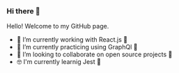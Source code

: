 ### Hi there 👋
Hello! Welcome to my GitHub page.


- 🔭 I’m currently working with React.js 🤩
- 🌱 I’m currently practicing using GraphQl 🤔
- 👯 I’m looking to collaborate on open source projects 🤗
- 🤓 I'm currently learnig Jest 🚀
